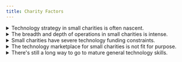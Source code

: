 ```yaml
---
title: Charity Factors
---
```


<details>
<summary>Technology strategy in small charities is often nascent.</summary>

* Many small charities lack a clearly defined mission, vision, and strategy, making it challenging to align their efforts.
* Where those do exist, digital and operational technology strategies are often disconnected from the broader organisational strategy.
* There is limited awareness of what a "digital baseline" entails, leaving organisations unsure of where to start.
* Decision-making around technology adoption is often fragmented and uncoordinated, leading to inefficiencies and delays.

</details>

<details>
<summary>The breadth and depth of operations in small charities is intense.</summary>

* Small charities must manage an immense breadth of activities, often spanning multiple areas like fundraising, service delivery, and stakeholder engagement, with limited resources.
* Coordination with a wide array of stakeholders, including donors, beneficiaries, volunteers, and regulators, adds significant complexity to daily operations.
* Overwhelmed staff face constant reactive work, leaving no room for proactive planning or long-term strategic initiatives.
* Silos and unclear communication between departments create inefficiencies and duplication of effort.
* Lack of streamlined processes for integrating new tools hinders operational efficiency and exacerbates resistance to change.

</details>

<details>
<summary>Small charities have severe technology funding constraints.</summary>

* Stakeholders, regulators, and donors often view technology spending as an overhead expense rather than a critical investment.
* Regulatory compliance imposes additional costs, diverting resources from technology investments.
* Charities rely heavily on grants and donations, which frequently exclude funding for digital tools or their maintenance.
* High upfront costs, combined with ongoing subscription fees, create financial barriers that many small charities cannot overcome.

</details>

<details>
<summary>The technology marketplace for small charities is not fit for purpose.</summary>

* Building and maintaining technology requires significant investment, often requiring private/public funding or debt.
* Grant and donation restrictions exist for private companies which can limit their ability to innovate without passing on costs.
* Most technology organisations serving charities are for-profit, prioritising returns for investors and driving up costs.
* The combination of high costs and systemic inefficiencies makes critical tools inaccessible for many small charities.
* This fragmented and profit-driven software landscape creates a significant barrier to entry for smaller organisations.

</details>

<details>
<summary>There's still a long way to go to mature general technology skills.</summary>

* Many staff and volunteers lack familiarity with digital tools, reducing the effectiveness of their adoption.
* Training and resources to build internal digital capacity are scarce, leaving organisations ill-prepared for digital transformation.
* Lengthy and complex onboarding processes deter staff and volunteers from embracing new technologies.
* Fear of disruption to existing workflows fosters resistance to change, stalling digital initiatives.
* Without systems to effectively manage data, charities struggle to analyse and leverage donor and beneficiary information.
* Time constraints prevent thorough research, evaluation, and implementation of suitable digital solutions.

</details>